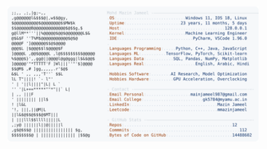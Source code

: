 <picture>
  <source srcset="https://raw.githubusercontent.com/mmazinjameel/mmazinjameel/main/dark_mode.svg?v=1760120104" media="(prefers-color-scheme: dark)">
  <img src="https://raw.githubusercontent.com/mmazinjameel/mmazinjameel/main/light_mode.svg?v=1760120104">
</picture>
